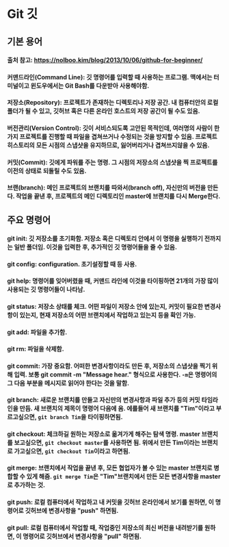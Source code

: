 # Git 깃
## 기본 용어
#### 출처 참고: https://nolboo.kim/blog/2013/10/06/github-for-beginner/
#### 커맨드라인(Command Line): 깃 명령어를 입력할 때 사용하는 프로그램. 맥에서는 터미널이고 윈도우에서는 Git Bash를 다운받아 사용해야함.
#### 저장소(Repository): 프로젝트가 존재하는 디렉토리나 저장 공간. 내 컴퓨터안의 로컬 폴더가 될 수 있고, 깃허브 혹은 다른 온라인 호스트의 저장 공간이 될 수도 있음.
#### 버전관리(Version Control): 깃이 서비스되도록 고안된 목적인데, 여러명의 사람이 한가지 프로젝트를 진행할 때 파일을 겹쳐쓰거나 수정되는 것을 방지할 수 있음. 프로젝트 히스토리의 모든 시점의 스냅샷을 유지하므로, 잃어버리거나 겹쳐쓰지않을 수 있음.
#### 커밋(Commit): 깃에게 파워를 주는 명령. 그 시점의 저장소의 스냅샷을 찍 프로젝트를 이전의 상태로 되돌릴 수도 있음.
#### 브랜(branch): 메인 프로젝트의 브랜치를 따와서(branch off), 자신만의 버전을 만든다. 작업을 끝낸 후, 프로젝트의 메인 디렉토리인 master에 브랜치를 다시 Merge한다.
## 주요 명령어
#### git init: 깃 저장소를 초기화함. 저장소 혹은 디렉토리 안에서 이 명령을 실행하기 전까지는 일반 폴더임. 이것을 입력한 후, 추가적인 깃 명령어들을 줄 수 있음.
#### git config: configuration. 초기설정할 때 등 사용.
#### git help: 명령어를 잊어버렸을 때, 커맨드 라인에 이것을 타이핑하면 21개의 가장 많이 사용되는 깃 명령어들이 나타남.
#### git status: 저장소 상태를 체크. 어떤 파일이 저장소 안에 있는지, 커밋이 필요한 변경사항이 있는지, 현재 저장소의 어떤 브랜치에서 작업하고 있는지 등을 확인 가능.
#### git add: 파일을 추가함.
#### git rm: 파일을 삭제함.
#### git commit: 가장 중요함. 어떠한 변경사항이라도 만든 후, 저장소의 스냅샷을 찍기 위해 입력. 보통 git commit -m "Message hear." 형식으로 사용한다. ```-m```은 명령어의 그 다음 부분을 메시지로 읽어야 한다는 것을 말함.
#### git branch: 새로운 브랜치를 만들고 자신만의 변경사항과 파일 추가 등의 커밋 타임라인을 만듬. 새 브랜치의 제목이 명령어 다음에 옴. 에를들어 새 브랜치를 "Tim"이라고 부르고싶으면, ```git branch Tim```을 타이핑하면됨.
#### git checkout: 체크하길 원하는 저장소로 옮겨가게 해주는 탐색 명령. master 브랜치를 보고싶으면, ```git checkout master```를 사용하면 됨. 위에서 만든 Tim이라는 브랜치로 가고싶으면, ```git checkout Tim```이라고 하면됨.
#### git merge: 브랜치에서 작업을 끝낸 후, 모든 협업자가 볼 수 있는 master 브랜치로 병합할 수 있게 해줌. ```git merge Tim```은 "Tim"브랜치에서 만든 모든 변경사항을 master로 추가하는 것.
#### git push: 로컬 컴퓨터에서 작업하고 내 커밋을 깃허브 온라인에서 보기를 원하면, 이 명령어로 깃허브에 변경사항을 "push" 하면됨.
#### git pull: 로컬 컴퓨터에서 작업할 때, 작업중인 저장소의 최신 버전을 내려받기를 원하면, 이 명령어로 깃허브에서 변경사항을 "pull" 하면됨.
